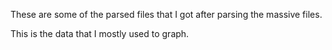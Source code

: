 
These are some of the parsed files that I got after parsing the massive files.

This is the data that I mostly used to graph.
